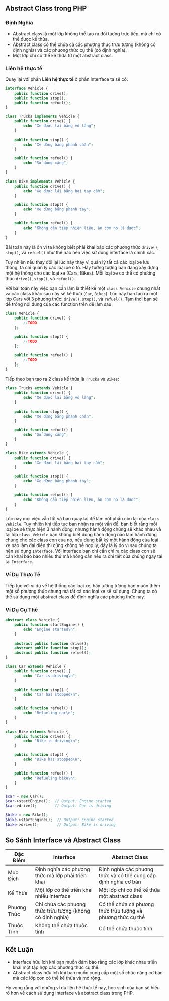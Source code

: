 ## Abstract Class trong PHP

### Định Nghĩa

- Abstract class là một lớp không thể tạo ra đối tượng trực tiếp, mà chỉ có thể được kế thừa.
- Abstract class có thể chứa cả các phương thức trừu tượng (không có định nghĩa) và các phương thức cụ thể (có định nghĩa).
- Một lớp chỉ có thể kế thừa từ một abstract class.

### Liên hệ thực tế
Quay lại với phần **Liên hệ thực tế** ở phần Interface ta sẽ có:
```php
interface Vehicle {
    public function drive();
    public function stop();
    public function refuel();
}

class Trucks implements Vehicle {
    public function drive() {
        echo "Xe được lái bằng vô lăng";
    }

    public function stop() {
        echo "Xe dừng bằng phanh chân";
    }

    public function refuel() {
        echo "Sử dụng xăng";
    }
}

class Bike implements Vehicle {
    public function drive() {
        echo "Xe được lái bằng hai tay cầm";
    }

    public function stop() {
        echo "Xe dừng bằng phanh tay";
    }

    public function refuel() {
        echo "Không cần tiếp nhiên liệu, ăn cơm no là được";
    }
}
```
Bài toán này là ổn vì ta không biết phải khai báo các phương thức `drive()`, `stop()`, và `refuel()` như thế nào nên việc sử dụng interface là chính xác.

Tuy nhiên nếu thay đổi lại lúc này thay vì quản lý tất cả các loại xe lưu thông, ta chỉ quản lý các loại xe ô tô.
Hãy tưởng tượng bạn đang xây dựng một hệ thống cho các loại xe (Cars, Bikes). Mỗi loại xe có thể có phương thức `drive()`, `stop()`, và `refuel()`.

Với bài toán này việc bạn cần làm là thiết kế một `class Vehicle` chung nhất và các class khác sau này sẽ kế thừa (`Car`, `Bikes`).
Lúc này bạn tạo ra một lớp Cars với 3 phương thức: `drive()`, `stop()`, và `refuel()`. Tạm thời bạn sẽ để trống nội dung của các function trên để làm sau:

```php
class Vehicle {
    public function drive() {
        //TODO
    };

    public function stop() {
        //TODO
    };

    public function refuel() {
        //TODO
    };
}
```

Tiếp theo bạn tạo ra 2 class kế thừa là `Trucks` và `Bikes`:

```php
class Trucks extends Vehicle {
    public function drive() {
        echo "Xe được lái bằng vô lăng";
    }

    public function stop() {
        echo "Xe dừng bằng phanh chân";
    }

    public function refuel() {
        echo "Sử dụng xăng";
    }
}

class Bike extends Vehicle {
    public function drive() {
        echo "Xe được lái bằng hai tay cầm";
    }

    public function stop() {
        echo "Xe dừng bằng phanh tay";
    }

    public function refuel() {
        echo "Không cần tiếp nhiên liệu, ăn cơm no là được";
    }
}
```

Lúc này mọi việc vẫn tốt và bạn quay lại để làm nốt phần còn lại của `class Vehicle`. Tuy nhiên khi tiếp tục bạn nhận ra một vấn đề, bạn biết rằng mỗi loại xe sẽ thực hiện 3 hành động, nhưng hành động chúng sẽ khác nhau và tại lớp `class Vehicle` bạn không biết dùng hành động nào làm hành động chung cho các class con của nó, nếu dùng bất kỳ một hành động của loại xe nào làm đại diện thì cũng không hề hợp lý, đây là lý do vì sau chúng ta nên sử dụng `Interface`. Với interface bạn chỉ cần chỉ ra các class con sẽ cần khai báo bao nhiêu thứ mà không cần nêu ra chi tiết của chúng ngay tại tại `Interface`.

### Ví Dụ Thực Tế

Tiếp tục với ví dụ về hệ thống các loại xe, hãy tưởng tượng bạn muốn thêm một số phương thức chung mà tất cả các loại xe sẽ sử dụng. Chúng ta có thể sử dụng một abstract class để định nghĩa các phương thức này.

### Ví Dụ Cụ Thể

```php
abstract class Vehicle {
    public function startEngine() {
        echo "Engine started\n";
    }

    abstract public function drive();
    abstract public function stop();
    abstract public function refuel();
}

class Car extends Vehicle {
    public function drive() {
        echo "Car is driving\n";
    }

    public function stop() {
        echo "Car has stopped\n";
    }

    public function refuel() {
        echo "Refueling car\n";
    }
}

class Bike extends Vehicle {
    public function drive() {
        echo "Bike is driving\n";
    }

    public function stop() {
        echo "Bike has stopped\n";
    }

    public function refuel() {
        echo "Refueling bike\n";
    }
}

$car = new Car();
$car->startEngine();  // Output: Engine started
$car->drive();        // Output: Car is driving

$bike = new Bike();
$bike->startEngine();  // Output: Engine started
$bike->drive();        // Output: Bike is driving
```

## So Sánh Interface và Abstract Class

| Đặc Điểm    | Interface                                             | Abstract Class                                              |
| --------------- | --------------------------------------------------------- | --------------------------------------------------------------- |
| Mục Đích    | Định nghĩa các phương thức mà lớp phải triển khai         | Định nghĩa các phương thức và có thể cung cấp định nghĩa cơ bản |
| Kế Thừa     | Một lớp có thể triển khai nhiều interface                 | Một lớp chỉ có thể kế thừa một abstract class                   |
| Phương Thức | Chỉ chứa các phương thức trừu tượng (không có định nghĩa) | Có thể chứa cả phương thức trừu tượng và phương thức cụ thể     |
| Thuộc Tính  | Không thể chứa thuộc tính                                 | Có thể chứa thuộc tính                                          |

## Kết Luận

- Interface hữu ích khi bạn muốn đảm bảo rằng các lớp khác nhau triển khai một tập hợp các phương thức cụ thể.
- Abstract class hữu ích khi bạn muốn cung cấp một số chức năng cơ bản mà các lớp con có thể kế thừa và mở rộng.

Hy vọng rằng với những ví dụ liên hệ thực tế này, học sinh của bạn sẽ hiểu rõ hơn về cách sử dụng interface và abstract class trong PHP.
